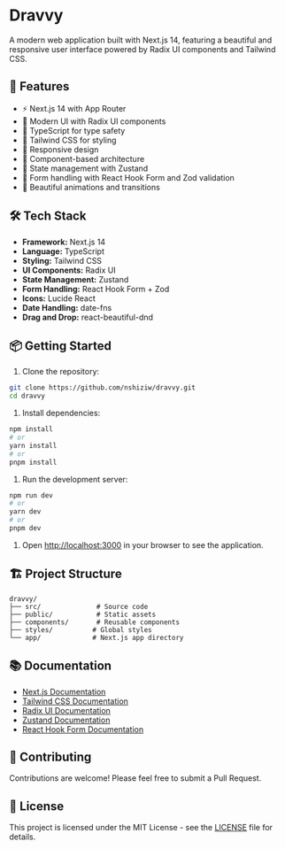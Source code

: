 # Dravvy

A modern web application built with Next.js 14, featuring a beautiful and responsive user interface powered by Radix UI components and Tailwind CSS.

## 🚀 Features

- ⚡ Next.js 14 with App Router
- 🎨 Modern UI with Radix UI components
- 🎯 TypeScript for type safety
- 💅 Tailwind CSS for styling
- 📱 Responsive design
- 🧩 Component-based architecture
- 🔄 State management with Zustand
- 📝 Form handling with React Hook Form and Zod validation
- 🎨 Beautiful animations and transitions

## 🛠️ Tech Stack

- **Framework:** Next.js 14
- **Language:** TypeScript
- **Styling:** Tailwind CSS
- **UI Components:** Radix UI
- **State Management:** Zustand
- **Form Handling:** React Hook Form + Zod
- **Icons:** Lucide React
- **Date Handling:** date-fns
- **Drag and Drop:** react-beautiful-dnd

## 📦 Getting Started

1. Clone the repository:

```bash
git clone https://github.com/nshiziw/dravvy.git
cd dravvy
```

1. Install dependencies:

```bash
npm install
# or
yarn install
# or
pnpm install
```

1. Run the development server:

```bash
npm run dev
# or
yarn dev
# or
pnpm dev
```

1. Open [http://localhost:3000](http://localhost:3000) in your browser to see the application.

## 🏗️ Project Structure

```text
dravvy/
├── src/              # Source code
├── public/           # Static assets
├── components/       # Reusable components
├── styles/          # Global styles
└── app/             # Next.js app directory
```

## 📚 Documentation

- [Next.js Documentation](https://nextjs.org/docs)
- [Tailwind CSS Documentation](https://tailwindcss.com/docs)
- [Radix UI Documentation](https://www.radix-ui.com/docs)
- [Zustand Documentation](https://github.com/pmndrs/zustand)
- [React Hook Form Documentation](https://react-hook-form.com/)

## 🤝 Contributing

Contributions are welcome! Please feel free to submit a Pull Request.

## 📄 License

This project is licensed under the MIT License - see the [LICENSE](LICENSE) file for details.
